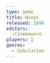 ```yaml
---
type: game
title: Wings
released: 1990
editors: 
  -Cinemaware
players: 1
genres:
  - Simulation
---
```

